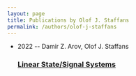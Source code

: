 ```yaml
---
layout: page
title: Publications by Olof J. Staffans
permalink: /authors/olof-j-staffans
---
```


<ul class="post-list">
<li><span class='post-meta'>2022 -- Damir Z. Arov, Olof J. Staffans</span><h3><a class='post-link' href="{{ site.baseurl }}/linear-state-signal-systems">Linear State/Signal Systems</a></h3></li>

</ul>
